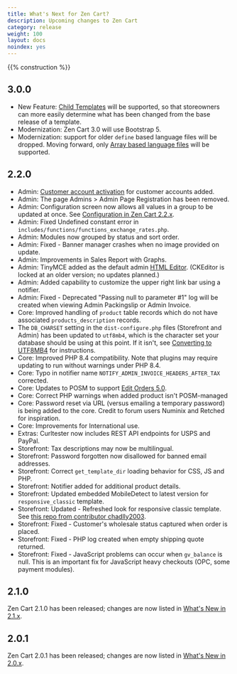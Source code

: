 ```yaml
---
title: What's Next for Zen Cart? 
description: Upcoming changes to Zen Cart 
category: release
weight: 100
layout: docs
noindex: yes
---
```


{{% construction %}}

## 3.0.0 
- New Feature: <a href="https://github.com/zencart/zencart/discussions/6428">Child Templates</a> will be supported, so that storeowners can more easily determine what has been changed from the base release of a template. 
- Modernization: Zen Cart 3.0 will use Bootstrap 5. 
- Modernization: support for older `define` based language files will be dropped.  Moving forward, only [Array based language files](/dev/languages/158_language_files/) will be supported. 

## 2.2.0 
- Admin: [Customer account activation](/user/orders/customer_approval/#customer-account-activation) for customer accounts added.
- Admin: The page Admins > Admin Page Registration has been removed.
- Admin: Configuration screen now allows all values in a group to be updated at once.  See [Configuration in Zen Cart 2.2.x](/user/admin_pages/configuration/v2.2.0/).
- Admin: Fixed Undefined constant error in `includes/functions/functions_exchange_rates.php`.
- Admin: Modules now grouped by status and sort order. 
- Admin: Fixed - Banner manager crashes when no image provided on update.
- Admin: Improvements in Sales Report with Graphs.
- Admin: TinyMCE added as the default admin  [HTML Editor](/user/running/html_editors). (CKEditor is locked at an older version; no updates planned.)
- Admin: Added capability to customize the upper right link bar using a notifier. 
- Admin: Fixed - Deprecated "Passing null to parameter #1" log will be created when viewing Admin Packingslip or Admin Invoice.
- Core: Improved handling of `product` table records which do not have associated `products_description` records.
- The `DB_CHARSET` setting in the `dist-configure.php` files (Storefront and Admin) has been updated to `utf8mb4`, which is the character set your database should be using at this point.  If it isn't, see [Converting to UTF8MB4](/user/upgrading/convert_to_utf8/) for instructions.
- Core: Improved PHP 8.4 compatibility. Note that plugins may require updating to run without warnings under PHP 8.4. 
- Core: Typo in notifier name `NOTIFY_ADMIN_INVOICE_HEADERS_AFTER_TAX` corrected.
- Core: Updates to POSM to support [Edit Orders 5.0](https://www.zen-cart.com/downloads.php?do=file&id=2400).
- Core: Correct PHP warnings when added product isn't POSM-managed 
- Core: Password reset via URL (versus emailing a temporary password) is being added to the core.  Credit to forum users Numinix and Retched for inspiration.
- Core: Improvements for International use.
- Extras: Curltester now includes REST API endpoints for USPS and PayPal. 
- Storefront: Tax descriptions may now be multilingual.
- Storefront: Password forgotten now disallowed for banned email addresses.
- Storefront: Correct `get_template_dir` loading behavior for CSS, JS and PHP.
- Storefront: Notifier added for additional product details.
- Storefront: Updated embedded MobileDetect to latest version for `responsive_classic` template.
- Storefront: Updated - Refreshed look for responsive classic template.  See [this repo from contributor chadlly2003](https://github.com/chadlly2003/zencart_responsive_classic_redesign).
- Storefront: Fixed - Customer's wholesale status captured when order is placed.
- Storefront: Fixed - PHP log created when empty shipping quote returned.
- Storefront: Fixed - JavaScript problems can occur when `gv_balance` is null. This is an important fix for JavaScript heavy checkouts (OPC, some payment modules).

## 2.1.0 
Zen Cart 2.1.0 has been released; changes are now listed in [What's New in 2.1.x](/release/whatsnew_2.1.0).

## 2.0.1 
Zen Cart 2.0.1 has been released; changes are now listed in [What's New in 2.0.x](/release/whatsnew_2.0.0.html).
